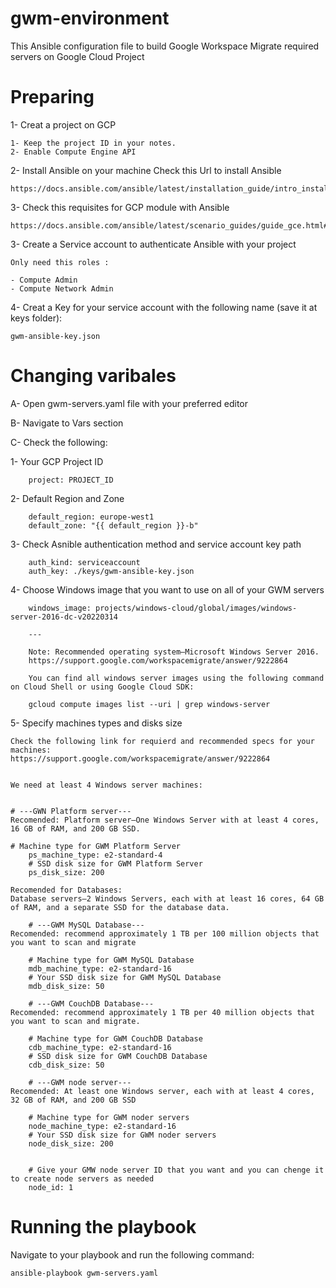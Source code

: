 # gwm-environment
This Ansible configuration file to build Google Workspace Migrate required servers on Google Cloud Project

# Preparing

1- Creat a project on GCP
	
	1- Keep the project ID in your notes.
	2- Enable Compute Engine API
	
2- Install Ansible on your machine Check this Url to install Ansible
	
	https://docs.ansible.com/ansible/latest/installation_guide/intro_installation.html
	
3- Check this requisites for GCP module with Ansible
	
	https://docs.ansible.com/ansible/latest/scenario_guides/guide_gce.html#requisites
		
3- Create a Service account to authenticate Ansible with your project

	Only need this roles :
	
	- Compute Admin
	- Compute Network Admin

4- Creat a Key for your service account with the following name (save it at keys folder): 
	
	gwm-ansible-key.json

# Changing varibales

A- Open gwm-servers.yaml file with your preferred editor

B- Navigate to Vars section

C- Check the following:

1- Your GCP Project ID 

		project: PROJECT_ID
				
2- Default Region and Zone 
				
        default_region: europe-west1
        default_zone: "{{ default_region }}-b"
		
3- Check Asnible authentication method and service account key path

		auth_kind: serviceaccount
        auth_key: ./keys/gwm-ansible-key.json
		
4- Choose Windows image that you want to use on all of your GWM servers

		windows_image: projects/windows-cloud/global/images/windows-server-2016-dc-v20220314
		
		---
		
		Note: Recommended operating system—Microsoft Windows Server 2016.
		https://support.google.com/workspacemigrate/answer/9222864
		
		You can find all windows server images using the following command on Cloud Shell or using Google Cloud SDK:
		
		gcloud compute images list --uri | grep windows-server
		
5- Specify machines types and disks size
       
	  
	Check the following link for requierd and recommended specs for your machines:
	https://support.google.com/workspacemigrate/answer/9222864
	
	
	We need at least 4 Windows server machines:
	
	
	# ---GWN Platform server---
	Recomended: Platform server—One Windows Server with at least 4 cores, 16 GB of RAM, and 200 GB SSD.
			
	# Machine type for GWM Platform Server
        ps_machine_type: e2-standard-4
        # SSD disk size for GWM Platform Server
        ps_disk_size: 200
        
	Recomended for Databases:
	Database servers—2 Windows Servers, each with at least 16 cores, 64 GB of RAM, and a separate SSD for the database data.
		
        # ---GWM MySQL Database---
	Recomended: recommend approximately 1 TB per 100 million objects that you want to scan and migrate
		
        # Machine type for GWM MySQL Database
        mdb_machine_type: e2-standard-16
        # Your SSD disk size for GWM MySQL Database
        mdb_disk_size: 50

        # ---GWM CouchDB Database---
	Recomended: recommend approximately 1 TB per 40 million objects that you want to scan and migrate.
			
        # Machine type for GWM CouchDB Database
        cdb_machine_type: e2-standard-16
        # SSD disk size for GWM CouchDB Database
        cdb_disk_size: 50

        # ---GWM node server---
	Recomended: At least one Windows server, each with at least 4 cores, 32 GB of RAM, and 200 GB SSD
			
        # Machine type for GWM noder servers
        node_machine_type: e2-standard-16
        # Your SSD disk size for GWM noder servers
        node_disk_size: 200
		
		
        # Give your GMW node server ID that you want and you can chenge it to create node servers as needed
        node_id: 1
		
# Running the playbook

Navigate to your playbook and run the following command:
	
	ansible-playbook gwm-servers.yaml


